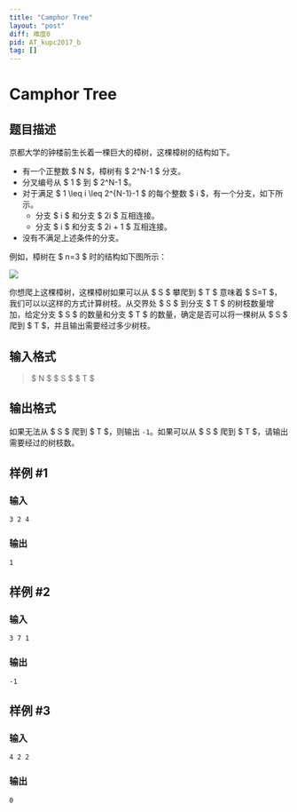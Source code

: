 ```yaml
---
title: "Camphor Tree"
layout: "post"
diff: 难度0
pid: AT_kupc2017_b
tag: []
---
```


# Camphor Tree

## 题目描述

京都大学的钟楼前生长着一棵巨大的樟树，这棵樟树的结构如下。

- 有一个正整数 $ N $，樟树有 $ 2^N-1 $ 分支。
- 分叉编号从 $ 1 $ 到 $ 2^N-1 $。
- 对于满足 $ 1 \leq i \leq 2^{N-1}-1 $ 的每个整数 $ i $，有一个分支，如下所示。
  - 分支 $ i $ 和分支 $ 2i $ 互相连接。
  - 分支 $ i $ 和分支 $ 2i + 1 $ 互相连接。
- 没有不满足上述条件的分支。

例如，樟树在 $ n=3 $ 时的结构如下图所示：

 ![](https://cdn.luogu.com.cn/upload/vjudge_pic/AT_kupc2017_b/5efdb035cc8fd9f03e103d2fae94a231496e6d50.png)
 
你想爬上这棵樟树，这棵樟树如果可以从 $ S $ 攀爬到 $ T $ 意味着 $ S=T $，我们可以以这样的方式计算树枝。从交界处 $ S $ 到分支 $ T $ 的树枝数量增加，给定分支 $ S $ 的数量和分支 $ T $ 的数量，确定是否可以将一棵树从 $ S $ 爬到 $ T $，并且输出需要经过多少树枝。

## 输入格式

> $ N $ $ S $ $ T $

## 输出格式

如果无法从 $ S $ 爬到 $ T $，则输出 `-1`。如果可以从 $ S $ 爬到 $ T $，请输出需要经过的树枝数。

## 样例 #1

### 输入

```
3 2 4
```

### 输出

```
1
```

## 样例 #2

### 输入

```
3 7 1
```

### 输出

```
-1
```

## 样例 #3

### 输入

```
4 2 2
```

### 输出

```
0
```

